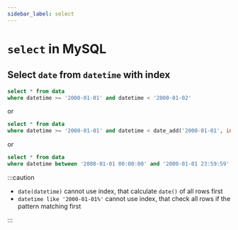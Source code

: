 ```yaml
---
sidebar_label: select
---
```


# `select` in MySQL

## Select `date` from `datetime` with index

```sql
select * from data
where datetime >= '2000-01-01' and datetime < '2000-01-02'
```

or

```sql
select * from data
where datetime >= '2000-01-01' and datetime < date_add('2000-01-01', interval 1 day)
```

or

```sql
select * from data
where datetime between '2000-01-01 00:00:00' and '2000-01-01 23:59:59'
```

:::caution

- `date(datetime)` cannot use index, that calculate `date()` of all rows first
- `datetime like '2000-01-01%'` cannot use index, that check all rows if the pattern matching first

:::
